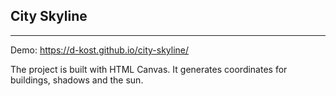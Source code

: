 ## City Skyline
---
Demo: https://d-kost.github.io/city-skyline/

The project is built with HTML Canvas. It generates coordinates for buildings, shadows and the sun. 
